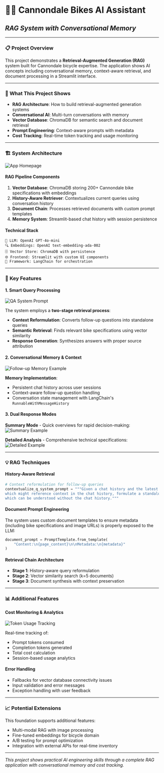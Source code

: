 # 🚴‍♂️ Cannondale Bikes AI Assistant
## *RAG System with Conversational Memory*

---

### 📋 **Project Overview**

This project demonstrates a **Retrieval-Augmented Generation (RAG)** system built for Cannondale bicycle expertise. The application shows AI concepts including conversational memory, context-aware retrieval, and document processing in a Streamlit interface.

---

### 🎯 **What This Project Shows**

- **RAG Architecture**: How to build retrieval-augmented generation systems
- **Conversational AI**: Multi-turn conversations with memory
- **Vector Database**: ChromaDB for semantic search and document retrieval
- **Prompt Engineering**: Context-aware prompts with metadata
- **Cost Tracking**: Real-time token tracking and usage monitoring

---

### 🏗️ **System Architecture**

![App Homepage](png/app_homepage_screenshot.png)


#### **RAG Pipeline Components**

1. **Vector Database**: ChromaDB storing 200+ Cannondale bike specifications with embeddings
2. **History-Aware Retriever**: Contextualizes current queries using conversation history
3. **Document Chain**: Processes retrieved documents with custom prompt templates
4. **Memory System**: Streamlit-based chat history with session persistence

#### **Technical Stack**
```
🧠 LLM: OpenAI GPT-4o-mini
🔍 Embeddings: OpenAI text-embedding-ada-002
🗄️ Vector Store: ChromaDB with persistence
🌐 Frontend: Streamlit with custom UI components
🔗 Framework: LangChain for orchestration
```

---

### 🚀 **Key Features**

#### **1. Smart Query Processing**
![QA System Prompt](png/qa_system_prompt_screenshot.png)

The system employs a **two-stage retrieval process**:
- **Context Reformulation**: Converts follow-up questions into standalone queries
- **Semantic Retrieval**: Finds relevant bike specifications using vector similarity
- **Response Generation**: Synthesizes answers with proper source attribution

#### **2. Conversational Memory & Context**
![Follow-up Memory Example](png/follow_up_memory_example_screenshot.png)

**Memory Implementation**:
- Persistent chat history across user sessions
- Context-aware follow-up question handling
- Conversation state management with LangChain's `RunnableWithMessageHistory`

#### **3. Dual Response Modes**

**Summary Mode** - Quick overviews for rapid decision-making:
![Summary Example](png/summary_example%20screenshot.png)

**Detailed Analysis** - Comprehensive technical specifications:
![Detailed Example](png/detailed_example_screenshot.png)

---

### 💡 **RAG Techniques**

#### **History-Aware Retrieval**
```python
# Context reformulation for follow-up queries
contextualize_q_system_prompt = """Given a chat history and the latest user question
which might reference context in the chat history, formulate a standalone question
which can be understood without the chat history."""
```

#### **Document Prompt Engineering**
The system uses custom document templates to ensure metadata (including bike specifications and image URLs) is properly exposed to the LLM:

```python
document_prompt = PromptTemplate.from_template(
    "Content:\n{page_content}\n\nMetadata:\n{metadata}"
)
```

#### **Retrieval Chain Architecture**
- **Stage 1**: History-aware query reformulation
- **Stage 2**: Vector similarity search (k=5 documents)
- **Stage 3**: Document synthesis with context preservation

---

### 📊 **Additional Features**

#### **Cost Monitoring & Analytics**
![Token Usage Tracking](png/token_usage_calculation_screenshot.png)

Real-time tracking of:
- Prompt tokens consumed
- Completion tokens generated
- Total cost calculation
- Session-based usage analytics

#### **Error Handling**
- Fallbacks for vector database connectivity issues
- Input validation and error messages
- Exception handling with user feedback

---

### 📈 **Potential Extensions**

This foundation supports additional features:
- Multi-modal RAG with image processing
- Fine-tuned embeddings for bicycle domain
- A/B testing for prompt optimization
- Integration with external APIs for real-time inventory

---

*This project shows practical AI engineering skills through a complete RAG application with conversational memory and cost tracking.*
